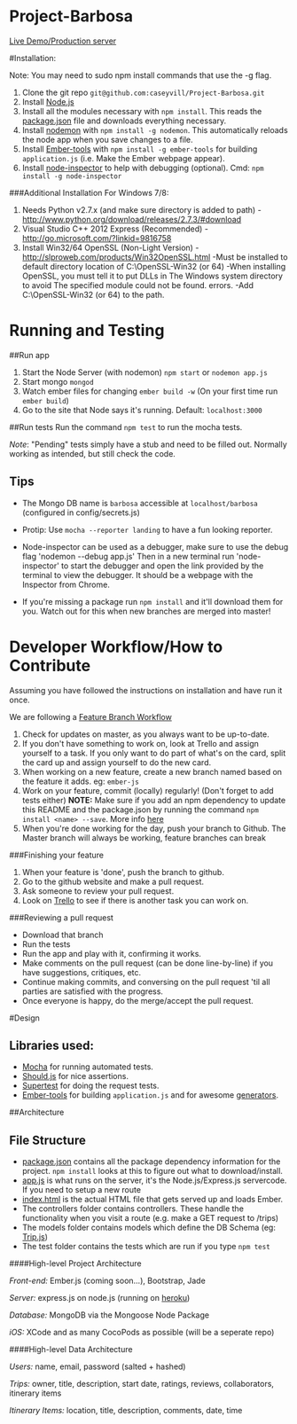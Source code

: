 Project-Barbosa
===============
[Live Demo/Production server](http://project-barbosa.herokuapp.com/)

#Installation:

Note: You may need to sudo npm install commands that use the -g flag.

1. Clone the git repo `git@github.com:caseyvill/Project-Barbosa.git`
2. Install [Node.js](http://nodejs.org/)
3. Install all the modules necessary with `npm install`. This reads the [package.json](package.json) file and downloads everything necessary.
4. Install [nodemon](http://nodemon.io/) with `npm install -g nodemon`. This automatically reloads the node app when you save changes to a file.
5. Install [Ember-tools](https://github.com/rpflorence/ember-tools) with `npm install -g ember-tools` for building `application.js` (i.e. Make the Ember webpage appear).
6. Install [node-inspector](https://github.com/node-inspector/node-inspector) to help with debugging (optional). Cmd: `npm install -g node-inspector`

###Additional Installation For Windows 7/8:

1. Needs Python v2.7.x (and make sure directory is added to path) - http://www.python.org/download/releases/2.7.3/#download
2. Visual Studio C++ 2012 Express (Recommended) - http://go.microsoft.com/?linkid=9816758
3. Install Win32/64 OpenSSL (Non-Light Version) -http://slproweb.com/products/Win32OpenSSL.html
	-Must be installed to default directory location of C:\OpenSSL-Win32 (or 64)
	-When installing OpenSSL, you must tell it to put DLLs in  The Windows system directory  to avoid  The specified module could not be found.  errors.
	-Add C:\OpenSSL-Win32 (or 64) to the path.

# Running and Testing

##Run app
1. Start the Node Server (with nodemon) `npm start` or `nodemon app.js`
2. Start mongo `mongod`
3. Watch ember files for changing `ember build -w` (On your first time run `ember build`)
4. Go to the site that Node says it's running. Default: `localhost:3000`

##Run tests
Run the command `npm test` to run the mocha tests.

_Note_: "Pending" tests simply have a stub and need to be filled out. Normally working as intended, but still check the code.

## Tips
* The Mongo DB name is `barbosa` accessible at `localhost/barbosa` (configured in config/secrets.js)
* Protip: Use `mocha --reporter landing` to have a fun looking reporter.
* Node-inspector can be used as a debugger, make sure to use the debug flag
'nodemon --debug app.js' Then in a new terminal run 'node-inspector' to start the debugger and open the link provided by the terminal to view the debugger. It should be a webpage with the Inspector from Chrome.

* If you're missing a package run `npm install` and it'll download them for you. Watch out for this when new branches are merged into master!

# Developer Workflow/How to Contribute
Assuming you have followed the instructions on installation and have run it once.

We are following a [Feature Branch Workflow](https://www.atlassian.com/git/workflows#!workflow-feature-branch)

1. Check for updates on master, as you always want to be up-to-date.
2. If you don't have something to work on, look at Trello and assign yourself to a task. If you only want to do part of what's on the card, split the card up and assign yourself to do the new card.
3. When working on a new feature, create a new branch named based on the feature it adds. eg: `ember-js`
4. Work on your feature, commit (locally) regularly! (Don't forget to add tests either)
**NOTE:** Make sure if you add an npm dependency to update this README and the package.json by running the command `npm install <name> --save`. More info [here](https://www.npmjs.org/doc/install.html)
5. When you're done working for the day, push your branch to Github. The Master branch will always be working, feature branches can break

###Finishing your feature
1. When your feature is 'done', push the branch to github. 
2. Go to the github website and make a pull request.
3. Ask someone to review your pull request.
4. Look on [Trello](https://trello.com/b/lJc23iGy/group-3-project-barbosa) to see if there is another task you can work on.

###Reviewing a pull request
* Download that branch
* Run the tests
* Run the app and play with it, confirming it works.
* Make comments on the pull request (can be done line-by-line) if you have suggestions, critiques, etc.
* Continue making commits, and conversing on the pull request 'til all parties are satisfied with the progress.
* Once everyone is happy, do the merge/accept the pull request.

#Design
## Libraries used:
* [Mocha](http://visionmedia.github.io/mocha/) for running automated tests.
* [Should.js](https://github.com/visionmedia/should.js) for nice assertions.
* [Supertest](https://github.com/visionmedia/supertest) for doing the request tests.
* [Ember-tools](https://github.com/rpflorence/ember-tools) for building `application.js` and for awesome [generators](https://github.com/rpflorence/ember-tools#generators).

##Architecture

## File Structure
* [package.json](package.json) contains all the package dependency information for the project. `npm install` looks at this to figure out what to download/install.
* [app.js](app.js) is what runs on the server, it's the Node.js/Express.js servercode. If you need to setup a new route
* [index.html](index.html) is the actual HTML file that gets served up and loads Ember.
* The controllers folder contains controllers. These handle the functionality when you visit a route (e.g. make a GET request to /trips)
* The models folder contains models which define the DB Schema (eg: [Trip.js](models/Trips.js))
* The test folder contains the tests which are run if you type `npm test`

####High-level Project Architecture

_Front-end:_ Ember.js (coming soon...), Bootstrap, Jade

_Server:_ express.js on node.js (running on [heroku](comp-4350.herokuapp.com))

_Database:_ MongoDB via the Mongoose Node Package

_iOS:_ XCode and as many CocoPods as possible (will be a seperate repo)

####High-level Data Architecture

_Users:_ name, email, password (salted + hashed)

_Trips:_ owner, title, description, start date, ratings, reviews, collaborators, itinerary items

_Itinerary Items:_ location, title, description, comments, date, time
